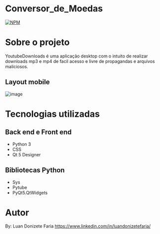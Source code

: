 # Conversor_de_Moedas


[![NPM](https://img.shields.io/npm/l/react)](https://github.com/LuanFaria/YoutubeDownloads/blob/main/LICENSE) 

# Sobre o projeto

YoutubeDownloads é uma aplicação desktop com o intuito de realizar downloads mp3 e mp4 de facil acesso e livre de propagandas e arquivos maliciosos.


## Layout mobile

![image](https://user-images.githubusercontent.com/85500922/125150255-d5f30080-e114-11eb-932f-7b805e28a9f1.png)


# Tecnologias utilizadas
## Back end e Front end
- Python 3
- CSS
- Qt 5 Designer

## Bibliotecas Python
- Sys
- Pytube
- PyQt5.QtWidgets

# Autor

By: Luan Donizete Faria
https://www.linkedin.com/in/luandonizetefaria/

